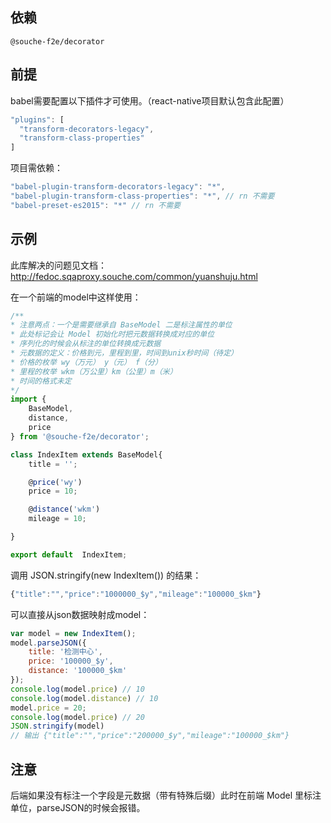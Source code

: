 
## 依赖

`@souche-f2e/decorator`

## 前提

babel需要配置以下插件才可使用。（react-native项目默认包含此配置）
```javascript
"plugins": [
  "transform-decorators-legacy",
  "transform-class-properties"
]
```
项目需依赖：
```javascript
"babel-plugin-transform-decorators-legacy": "*",
"babel-plugin-transform-class-properties": "*", // rn 不需要
"babel-preset-es2015": "*" // rn 不需要
```


## 示例

此库解决的问题见文档：http://fedoc.sqaproxy.souche.com/common/yuanshuju.html

在一个前端的model中这样使用：

```javascript
/**
* 注意两点：一个是需要继承自 BaseModel 二是标注属性的单位
* 此处标记会让 Model 初始化时把元数据转换成对应的单位
* 序列化的时候会从标注的单位转换成元数据
* 元数据的定义：价格到元，里程到里，时间到unix秒时间（待定）
* 价格的枚举 wy（万元） y（元） f（分）
* 里程的枚举 wkm（万公里）km（公里）m（米）
* 时间的格式未定
*/
import {
    BaseModel,
    distance,
    price
} from '@souche-f2e/decorator';

class IndexItem extends BaseModel{
    title = '';

    @price('wy')
    price = 10;

    @distance('wkm')
    mileage = 10;

}

export default  IndexItem;
```
调用 JSON.stringify(new IndexItem()) 的结果：

```javascript
{"title":"","price":"1000000_$y","mileage":"100000_$km"}
```

可以直接从json数据映射成model：

```javascript
var model = new IndexItem();
model.parseJSON({
    title: '检测中心',
    price: '100000_$y',
    distance: '100000_$km'
});
console.log(model.price) // 10
console.log(model.distance) // 10
model.price = 20;
console.log(model.price) // 20
JSON.stringify(model)
// 输出 {"title":"","price":"200000_$y","mileage":"100000_$km"}
```

## 注意

后端如果没有标注一个字段是元数据（带有特殊后缀）此时在前端 Model 里标注单位，parseJSON的时候会报错。
